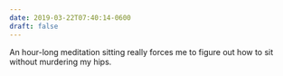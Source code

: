 ```yaml
---
date: 2019-03-22T07:40:14-0600
draft: false
---
```




An hour-long meditation sitting really forces me to figure out how to sit without murdering my hips.



